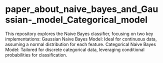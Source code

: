# paper_about_naive_bayes_and_Gaussian-_model_Categorical_model
This repository explores the Naive Bayes classifier, focusing on two key implementations:  Gaussian Naive Bayes Model: Ideal for continuous data, assuming a normal distribution for each feature. Categorical Naive Bayes Model: Tailored for discrete categorical data, leveraging conditional probabilities for classification.
